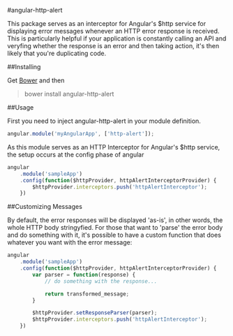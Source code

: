 #angular-http-alert

This package serves as an interceptor for Angular's $http service for displaying error messages whenever an HTTP error response is received. This is particularly helpful if your application is constantly calling an API and veryfing whether the response is an error and then taking action, it's then likely that you're duplicating code.

##Installing

Get [Bower](http://bower.io) and then

>bower install angular-http-alert

##Usage

First you need to inject angular-http-alert in your module definition.

```javascript
angular.module('myAngularApp', ['http-alert']);
```

As this module serves as an HTTP Interceptor for Angular's $http service, the setup occurs at the config phase of angular

```javascript
angular
    .module('sampleApp')
    .config(function($httpProvider, httpAlertInterceptorProvider) {
        $httpProvider.interceptors.push('httpAlertInterceptor');
    })
```

##Customizing Messages

By default, the error responses will be displayed 'as-is', in other words, the whole HTTP body stringyfied. For those that want to 'parse' the error body and do something with it, it's possible to have a custom function that does whatever you want with the error message:

```javascript
angular
    .module('sampleApp')
    .config(function($httpProvider, httpAlertInterceptorProvider) {
        var parser = function(response) {
            // do something with the response...

            return transformed_message;
        }

        $httpProvider.setResponseParser(parser);
        $httpProvider.interceptors.push('httpAlertInterceptor');
    })
```
